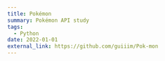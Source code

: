 ```yaml
---
title: Pokémon
summary: Pokémon API study
tags:
  - Python
date: 2022-01-01
external_link: https://github.com/guiiim/Pok-mon
---
```


